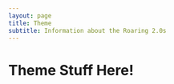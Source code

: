 ```yaml
---
layout: page
title: Theme
subtitle: Information about the Roaring 2.0s
---
```


# Theme Stuff Here!
